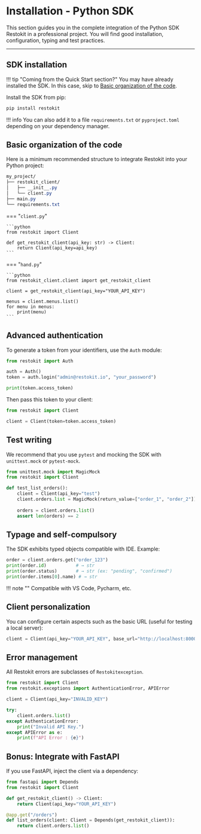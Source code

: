 # Installation - Python SDK

This section guides you in the complete integration of the Python SDK Restokit in a professional project. You will find good installation, configuration, typing and test practices.

---

## SDK installation

!!! tip "Coming from the Quick Start section?"
    You may have already installed the SDK. In this case, skip to [Basic organization of the code](#basic-organization-of-the-code).

Install the SDK from pip:

```bash
pip install restokit
```

!!! info
     You can also add it to a file `requirements.txt` or `pyproject.toml` depending on your dependency manager.

## Basic organization of the code

Here is a minimum recommended structure to integrate Restokit into your Python project:

```css
my_project/  
├── restokit_client/  
│   ├── __init__.py  
│   └── client.py  
├── main.py  
└── requirements.txt
```

=== "`client.py`"

    ```python
    from restokit import Client

    def get_restokit_client(api_key: str) -> Client:
        return Client(api_key=api_key)
    ```

=== "`hand.py`"

    ```python
    from restokit_client.client import get_restokit_client

    client = get_restokit_client(api_key="YOUR_API_KEY")

    menus = client.menus.list()
    for menu in menus:
        print(menu)
    ```

## Advanced authentication

To generate a token from your identifiers, use the `Auth` module:

```python
from restokit import Auth

auth = Auth()
token = auth.login("admin@restokit.io", "your_password")

print(token.access_token)
```

Then pass this token to your client:

```python
from restokit import Client

client = Client(token=token.access_token)
```

## Test writing

We recommend that you use `pytest` and mocking the SDK with `unittest.mock` or `pytest-mock`.

```python
from unittest.mock import MagicMock
from restokit import Client

def test_list_orders():
    client = Client(api_key="test")
    client.orders.list = MagicMock(return_value=["order_1", "order_2"])
    
    orders = client.orders.list()
    assert len(orders) == 2
```

## Typage and self-compulsory

The SDK exhibits typed objects compatible with IDE. Example:

```python
order = client.orders.get("order_123")
print(order.id)           # → str
print(order.status)       # → str (ex: "pending", "confirmed")
print(order.items[0].name) # → str
```

!!! note ""
    Compatible with VS Code, Pycharm, etc.

## Client personalization

You can configure certain aspects such as the basic URL (useful for testing a local server):

```python
client = Client(api_key="YOUR_API_KEY", base_url="http://localhost:8000")
```

## Error management

All Restokit errors are subclasses of `Restokitexception`.

```python
from restokit import Client
from restokit.exceptions import AuthenticationError, APIError

client = Client(api_key="INVALID_KEY")

try:
    client.orders.list()
except AuthenticationError:
    print("Invalid API Key.")
except APIError as e:
    print(f"API Error : {e}")
```

## Bonus: Integrate with FastAPI

If you use FastAPI, inject the client via a dependency:

```python
from fastapi import Depends
from restokit import Client

def get_restokit_client() -> Client:
    return Client(api_key="YOUR_API_KEY")

@app.get("/orders")
def list_orders(client: Client = Depends(get_restokit_client)):
    return client.orders.list()
```
